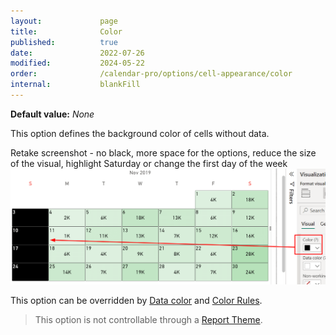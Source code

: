 ```yaml
---
layout:             page
title:              Color
published:          true
date:               2022-07-26
modified:           2024-05-22
order:              /calendar-pro/options/cell-appearance/color
internal:           blankFill
---
```

**Default value:** *None*

This option defines the background color of cells without data.

<todo>Retake screenshot - no black, more space for the options, reduce the size of the visual, highlight Saturday or change the first day of the week</todo>
<img src="images/color-parameter.png" width="800" alt="Columns changing in Calendar pro">

This option can be overridden by [Data color](data-color.md) and [Color Rules](../../../features/color-rules.md).

> This option is not controllable through a [Report Theme](../../features/themes.md).